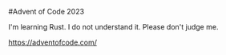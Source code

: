 #Advent of Code 2023

I'm learning Rust. I do not understand it. Please don't judge me.

https://adventofcode.com/
